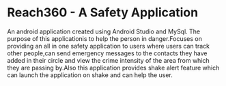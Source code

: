 # Reach360 - A Safety Application
An android application created using Android Studio and MySql. The purpose of this applicationis to help the person in danger.Focuses on providing an all in one safety application to users where users can track other people,can send emergency messages to the contacts they have added in their circle and view the crime intensity of the area from which they are passing by.Also this application provides shake alert feature which can launch the application on shake and can help the user.
